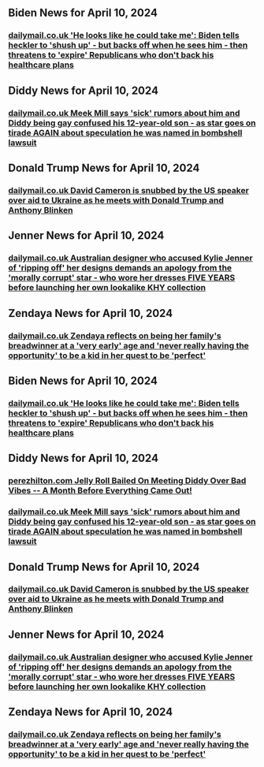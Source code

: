 ## Biden News for April 10, 2024

### [**dailymail.co.uk** 	'He looks like he could take me': Biden tells heckler to 'shush up' - but backs off when he sees him - then threatens to 'expire' Republicans who don't back his healthcare plans](https://www.dailymail.co.uk/news/article-13289475/He-looks-like-Biden-tells-heckler-shush-backs-sees-threatens-expire-Republicans-dont-healthcare-plans.html?ns_mchannel=rss&amp;ito=1490&amp;ns_campaign=1490)


## Diddy News for April 10, 2024

### [**dailymail.co.uk** 	Meek Mill says 'sick' rumors about him and Diddy being gay confused his 12-year-old son - as star goes on tirade AGAIN about speculation he was named in bombshell lawsuit](https://www.dailymail.co.uk/tvshowbiz/article-13290393/Meek-says-rumors-Diddy-gay-confused-son.html?ns_mchannel=rss&amp;ito=1490&amp;ns_campaign=1490)


## Donald Trump News for April 10, 2024

### [**dailymail.co.uk** 	David Cameron is snubbed by the US speaker over aid to Ukraine as he meets with Donald Trump and Anthony Blinken](https://www.dailymail.co.uk/news/article-13290097/David-Cameron-snubbed-speaker-aid-Ukraine-meets-Donald-Trump-Anthony-Blinken.html?ns_mchannel=rss&amp;ito=1490&amp;ns_campaign=1490)


## Jenner News for April 10, 2024

### [**dailymail.co.uk** 	Australian designer who accused Kylie Jenner of 'ripping off' her designs demands an apology from the 'morally corrupt' star - who wore her dresses FIVE YEARS before launching her own lookalike KHY collection](https://www.dailymail.co.uk/tvshowbiz/article-13269363/designer-accused-kylie-jenner-ripping-jessica-johansen-bell-demands-apology.html?ns_mchannel=rss&amp;ito=1490&amp;ns_campaign=1490)


## Zendaya News for April 10, 2024

### [**dailymail.co.uk** 	Zendaya reflects on being her family's breadwinner at a 'very early' age and 'never really having the opportunity' to be a kid in her quest to be 'perfect'](https://www.dailymail.co.uk/tvshowbiz/article-13289895/Zendaya-reflects-familys-breadwinner-early-age-childhood.html?ns_mchannel=rss&amp;ito=1490&amp;ns_campaign=1490)


## Biden News for April 10, 2024

### [**dailymail.co.uk** 	'He looks like he could take me': Biden tells heckler to 'shush up' - but backs off when he sees him - then threatens to 'expire' Republicans who don't back his healthcare plans](https://www.dailymail.co.uk/news/article-13289475/He-looks-like-Biden-tells-heckler-shush-backs-sees-threatens-expire-Republicans-dont-healthcare-plans.html?ns_mchannel=rss&amp;ito=1490&amp;ns_campaign=1490)


## Diddy News for April 10, 2024

### [**perezhilton.com** Jelly Roll Bailed On Meeting Diddy Over Bad Vibes -- A Month Before Everything Came Out!](https://perezhilton.com/jelly-roll-bailed-meeting-diddy-bad-vibes/)

### [**dailymail.co.uk** 	Meek Mill says 'sick' rumors about him and Diddy being gay confused his 12-year-old son - as star goes on tirade AGAIN about speculation he was named in bombshell lawsuit](https://www.dailymail.co.uk/tvshowbiz/article-13290393/Meek-says-rumors-Diddy-gay-confused-son.html?ns_mchannel=rss&amp;ito=1490&amp;ns_campaign=1490)


## Donald Trump News for April 10, 2024

### [**dailymail.co.uk** 	David Cameron is snubbed by the US speaker over aid to Ukraine as he meets with Donald Trump and Anthony Blinken](https://www.dailymail.co.uk/news/article-13290097/David-Cameron-snubbed-speaker-aid-Ukraine-meets-Donald-Trump-Anthony-Blinken.html?ns_mchannel=rss&amp;ito=1490&amp;ns_campaign=1490)


## Jenner News for April 10, 2024

### [**dailymail.co.uk** 	Australian designer who accused Kylie Jenner of 'ripping off' her designs demands an apology from the 'morally corrupt' star - who wore her dresses FIVE YEARS before launching her own lookalike KHY collection](https://www.dailymail.co.uk/tvshowbiz/article-13269363/designer-accused-kylie-jenner-ripping-jessica-johansen-bell-demands-apology.html?ns_mchannel=rss&amp;ito=1490&amp;ns_campaign=1490)


## Zendaya News for April 10, 2024

### [**dailymail.co.uk** 	Zendaya reflects on being her family's breadwinner at a 'very early' age and 'never really having the opportunity' to be a kid in her quest to be 'perfect'](https://www.dailymail.co.uk/tvshowbiz/article-13289895/Zendaya-reflects-familys-breadwinner-early-age-childhood.html?ns_mchannel=rss&amp;ito=1490&amp;ns_campaign=1490)


